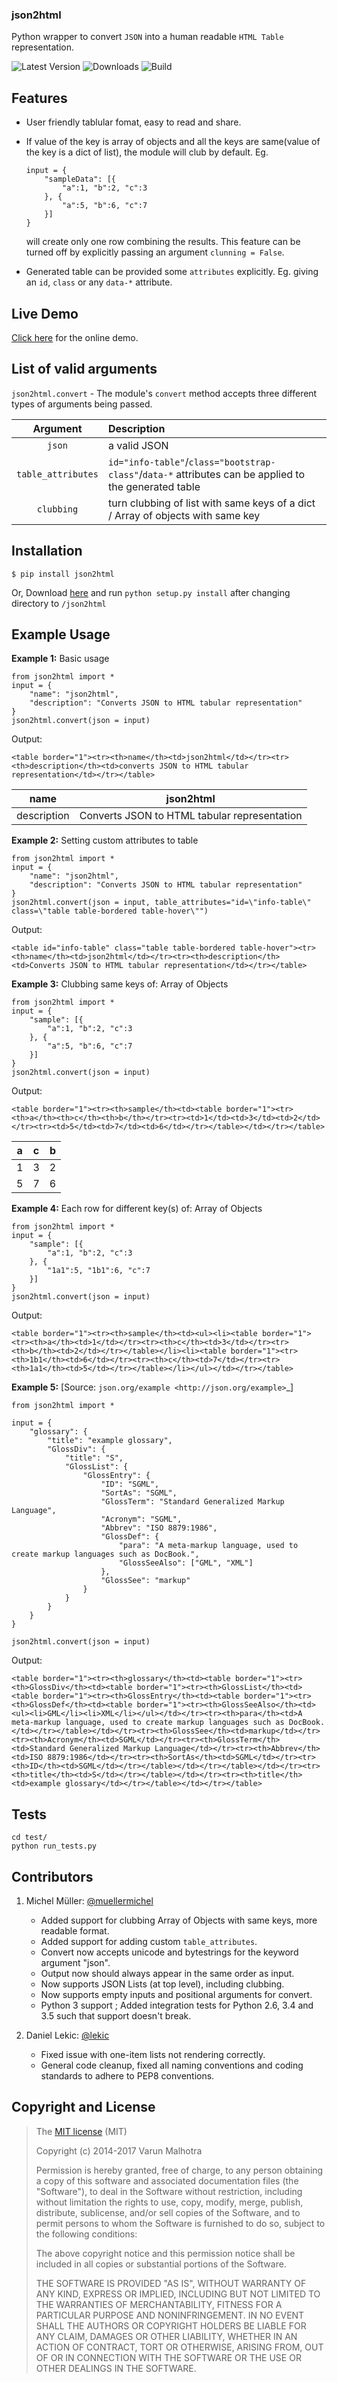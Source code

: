 ### json2html

Python wrapper to convert `JSON` into a human readable `HTML Table` representation.

![Latest Version](https://img.shields.io/pypi/v/json2html.svg)
![Downloads](https://img.shields.io/pypi/dm/json2html.svg)
![Build](https://api.travis-ci.org/softvar/json2html.png)

## Features

* User friendly tablular fomat, easy to read and share.
* If value of the key is array of objects and all the keys are same(value of the key is a dict of list), the module will club by default. Eg.
	```
	input = {
		"sampleData": [{
			"a":1, "b":2, "c":3
		}, {
			"a":5, "b":6, "c":7
		}]
	}
	```
	will create only one row combining the results. This feature can be turned off by explicitly passing an argument `clunning = False`.

* Generated table can be provided some `attributes` explicitly. Eg. giving an `id`, `class` or any `data-*` attribute.


## Live Demo

[Click here](http://json2html.varunmalhotra.xyz/) for the online demo.

## List of valid arguments

`json2html.convert` - The module's `convert` method accepts three different types of arguments being passed.

| Argument           | Description    |
|      :---:         | :---           |
| `json`             | a valid JSON   |
| `table_attributes` | `id="info-table"`/`class="bootstrap-class"`/`data-*` attributes can be applied to the generated table |
| `clubbing`         | turn clubbing of list with same keys of a dict / Array of objects with same key |

## Installation

```
$ pip install json2html
```

Or, Download [here](https://github.com/softvar/json2html/releases) and run `python setup.py install` after changing directory to `/json2html`

## Example Usage

**Example 1:** Basic usage

```
from json2html import *
input = {
	"name": "json2html",
	"description": "Converts JSON to HTML tabular representation"
}
json2html.convert(json = input)
```

Output:

```
<table border="1"><tr><th>name</th><td>json2html</td></tr><tr><th>description</th><td>converts JSON to HTML tabular representation</td></tr></table>
```

| name        | json2html |
|-------------|-------------|
| description | Converts JSON to HTML tabular representation |

**Example 2:** Setting custom attributes to table

```
from json2html import *
input = {
	"name": "json2html",
	"description": "Converts JSON to HTML tabular representation"
}
json2html.convert(json = input, table_attributes="id=\"info-table\" class=\"table table-bordered table-hover\"")
```

Output:

```
<table id="info-table" class="table table-bordered table-hover"><tr><th>name</th><td>json2html</td></tr><tr><th>description</th><td>Converts JSON to HTML tabular representation</td></tr></table>
```

**Example 3:** Clubbing same keys of: Array of Objects

```
from json2html import *
input = {
	"sample": [{
		"a":1, "b":2, "c":3
	}, {
		"a":5, "b":6, "c":7
	}]
}
json2html.convert(json = input)
```

Output:

```
<table border="1"><tr><th>sample</th><td><table border="1"><tr><th>a</th><th>c</th><th>b</th></tr><tr><td>1</td><td>3</td><td>2</td></tr><tr><td>5</td><td>7</td><td>6</td></tr></table></td></tr></table>
```

|  a    |   c   |   b   |
|-------|-------|-------|
|   1   |   3   |   2   |
|   5   |   7   |   6   |

**Example 4:** Each row for different key(s) of: Array of Objects

```
from json2html import *
input = {
	"sample": [{
		"a":1, "b":2, "c":3
	}, {
		"1a1":5, "1b1":6, "c":7
	}]
}
json2html.convert(json = input)
```

Output:

```
<table border="1"><tr><th>sample</th><td><ul><li><table border="1"><tr><th>a</th><td>1</td></tr><tr><th>c</th><td>3</td></tr><tr><th>b</th><td>2</td></tr></table></li><li><table border="1"><tr><th>1b1</th><td>6</td></tr><tr><th>c</th><td>7</td></tr><tr><th>1a1</th><td>5</td></tr></table></li></ul></td></tr></table>
```

**Example 5:** [Source: `json.org/example <http://json.org/example>`_]

```
from json2html import *

input = {
	"glossary": {
		"title": "example glossary",
		"GlossDiv": {
			"title": "S",
			"GlossList": {
				"GlossEntry": {
					"ID": "SGML",
					"SortAs": "SGML",
					"GlossTerm": "Standard Generalized Markup Language",
					"Acronym": "SGML",
					"Abbrev": "ISO 8879:1986",
					"GlossDef": {
						"para": "A meta-markup language, used to create markup languages such as DocBook.",
						"GlossSeeAlso": ["GML", "XML"]
					},
					"GlossSee": "markup"
				}
			}
		}
	}
}

json2html.convert(json = input)
```

Output:

```
<table border="1"><tr><th>glossary</th><td><table border="1"><tr><th>GlossDiv</th><td><table border="1"><tr><th>GlossList</th><td><table border="1"><tr><th>GlossEntry</th><td><table border="1"><tr><th>GlossDef</th><td><table border="1"><tr><th>GlossSeeAlso</th><td><ul><li>GML</li><li>XML</li></ul></td></tr><tr><th>para</th><td>A meta-markup language, used to create markup languages such as DocBook.</td></tr></table></td></tr><tr><th>GlossSee</th><td>markup</td></tr><tr><th>Acronym</th><td>SGML</td></tr><tr><th>GlossTerm</th><td>Standard Generalized Markup Language</td></tr><tr><th>Abbrev</th><td>ISO 8879:1986</td></tr><tr><th>SortAs</th><td>SGML</td></tr><tr><th>ID</th><td>SGML</td></tr></table></td></tr></table></td></tr><tr><th>title</th><td>S</td></tr></table></td></tr><tr><th>title</th><td>example glossary</td></tr></table></td></tr></table>
```

Tests
------

```
cd test/
python run_tests.py
```

## Contributors

1. Michel Müller: [@muellermichel](https://github.com/muellermichel)
	* Added support for clubbing Array of Objects with same keys, more readable format.
	* Added support for adding custom `table_attributes`.
	* Convert now accepts unicode and bytestrings for the keyword argument "json".
	* Output now should always appear in the same order as input.
	* Now supports JSON Lists (at top level), including clubbing.
	* Now supports empty inputs and positional arguments for convert.
	* Python 3 support ; Added integration tests for Python 2.6, 3.4 and 3.5 such that support doesn't break.

2. Daniel Lekic: [@lekic](https://github.com/lekic)
	* Fixed issue with one-item lists not rendering correctly.
	* General code cleanup, fixed all naming conventions and coding standards to adhere to PEP8 conventions.

## Copyright and License

>The [MIT license](https://opensource.org/licenses/MIT) (MIT)
>
>Copyright (c) 2014-2017 Varun Malhotra
>
>Permission is hereby granted, free of charge, to any person obtaining a copy of this software and associated documentation files (the "Software"), to deal in the Software without restriction, including without limitation the rights to use, copy, modify, merge, publish, distribute, sublicense, and/or sell copies of the Software, and to permit persons to whom the Software is furnished to do so, subject to the following conditions:
>
>The above copyright notice and this permission notice shall be included in all copies or substantial portions of the Software.
>
>THE SOFTWARE IS PROVIDED "AS IS", WITHOUT WARRANTY OF ANY KIND, EXPRESS OR IMPLIED, INCLUDING BUT NOT LIMITED TO THE WARRANTIES OF MERCHANTABILITY, FITNESS FOR A PARTICULAR PURPOSE AND NONINFRINGEMENT. IN NO EVENT SHALL THE AUTHORS OR COPYRIGHT HOLDERS BE LIABLE FOR ANY CLAIM, DAMAGES OR OTHER LIABILITY, WHETHER IN AN ACTION OF CONTRACT, TORT OR OTHERWISE, ARISING FROM, OUT OF OR IN CONNECTION WITH THE SOFTWARE OR THE USE OR OTHER DEALINGS IN THE SOFTWARE.
